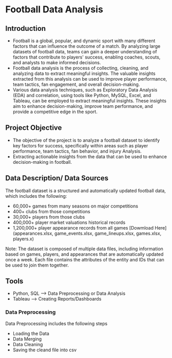 # Football Data Analysis

## Introduction
- Football is a global, popular, and dynamic sport with many different factors that can influence the outcome of a match. By analyzing large datasets of football data, teams can gain a deeper understanding of factors that contribute to players' success, enabling coaches, scouts, and analysts to make informed decisions.
- Football data analysis is the process of collecting, cleaning, and analyzing data to extract meaningful insights. The valuable insights extracted from this analysis can be used to improve player performance, team tactics, fan engagement, and overall decision-making.
- Various data analysis techniques, such as Exploratory Data Analysis (EDA) and correlation, using tools like Python, MySQL, Excel, and Tableau, can be employed to extract meaningful insights. These insights aim to enhance decision-making, improve team performance, and provide a competitive edge in the sport.

## Project Objective
- The objective of the project is to analyze a football dataset to identify key factors for success, specifically within areas such as player performance, team tactics, fan behavior, and 
injury Analysis.
- Extracting actionable insights from the data that can be used to enhance decision-making in football.

## Data Description/ Data Sources
The football dataset is a structured and automatically updated football data, which includes the following:
- 60,000+ games from many seasons on major competitions
- 400+ clubs from those competitions
- 30,000+ players from those clubs
- 400,000+ player market valuations historical records
- 1,200,000+ player appearance records from all games
   [Dowmload Here](appearances.xlsx, game_events.xlsx, game_lineups.xlsx, games.xlsx, players.x)
  
Note: The dataset is composed of multiple data files, including information based on games, players, and appearances that are automatically updated once a week. Each file contains the attributes of the entity and IDs that can be used to join them together.

## Tools
- Python, SQL --> Data Preprocessing or Data Analysis
- Tableau --> Creating Reports/Dashboards

### Data Preprocessing
Data Preprocessing includes the following steps
- Loading the Data
- Data Merging
- Data Cleaning
- Saving the cleand file into csv

  

  


  



